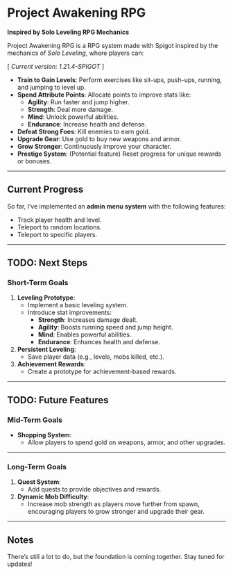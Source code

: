 # **Project Awakening RPG**

**Inspired by Solo Leveling RPG Mechanics**

Project Awakening RPG is a RPG system made with Spigot inspired by the mechanics of *Solo Leveling*, where players can:

[ *Current version: 1.21.4-SPIGOT* ]

- **Train to Gain Levels**: Perform exercises like sit-ups, push-ups, running, and jumping to level up.
- **Spend Attribute Points**: Allocate points to improve stats like:
    - **Agility**: Run faster and jump higher.
    - **Strength**: Deal more damage.
    - **Mind**: Unlock powerful abilities.
    - **Endurance**: Increase health and defense.
- **Defeat Strong Foes**: Kill enemies to earn gold.
- **Upgrade Gear**: Use gold to buy new weapons and armor.
- **Grow Stronger**: Continuously improve your character.
- **Prestige System**: (Potential feature) Reset progress for unique rewards or bonuses.

---

## **Current Progress**

So far, I’ve implemented an **admin menu system** with the following features:
- Track player health and level.
- Teleport to random locations.
- Teleport to specific players.

---

## **TODO: Next Steps**

### **Short-Term Goals**
1. **Leveling Prototype**:
    - Implement a basic leveling system.
    - Introduce stat improvements:
        - **Strength**: Increases damage dealt.
        - **Agility**: Boosts running speed and jump height.
        - **Mind**: Enables powerful abilities.
        - **Endurance**: Enhances health and defense.
2. **Persistent Leveling**:
    - Save player data (e.g., levels, mobs killed, etc.).
3. **Achievement Rewards**:
    - Create a prototype for achievement-based rewards.

---

## **TODO: Future Features**

### **Mid-Term Goals**
- **Shopping System**:
    - Allow players to spend gold on weapons, armor, and other upgrades.

---

### **Long-Term Goals**
1. **Quest System**:
    - Add quests to provide objectives and rewards.
2. **Dynamic Mob Difficulty**:
    - Increase mob strength as players move further from spawn, encouraging players to grow stronger and upgrade their gear.

---

## **Notes**
There’s still a lot to do, but the foundation is coming together. Stay tuned for updates!